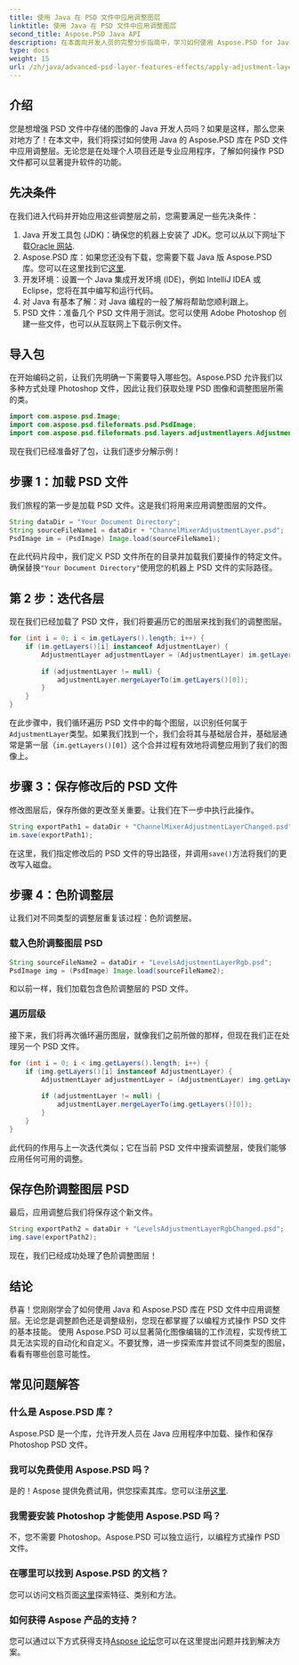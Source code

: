 ```yaml
---
title: 使用 Java 在 PSD 文件中应用调整图层
linktitle: 使用 Java 在 PSD 文件中应用调整图层
second_title: Aspose.PSD Java API
description: 在本面向开发人员的完整分步指南中，学习如何使用 Aspose.PSD for Java 在 PSD 文件中应用调整层。
type: docs
weight: 15
url: /zh/java/advanced-psd-layer-features-effects/apply-adjustment-layers-psd-files/
---
```

## 介绍
您是想增强 PSD 文件中存储的图像的 Java 开发人员吗？如果是这样，那么您来对地方了！在本文中，我们将探讨如何使用 Java 的 Aspose.PSD 库在 PSD 文件中应用调整层。无论您是在处理个人项目还是专业应用程序，了解如何操作 PSD 文件都可以显著提升软件的功能。 

## 先决条件
在我们进入代码并开始应用这些调整层之前，您需要满足一些先决条件：
1. Java 开发工具包 (JDK)：确保您的机器上安装了 JDK。您可以从以下网址下载[Oracle 网站](https://www.oracle.com/java/technologies/javase-jdk11-downloads.html).
2. Aspose.PSD 库：如果您还没有下载，您需要下载 Java 版 Aspose.PSD 库。您可以在这里找到它[这里](https://releases.aspose.com/psd/java/).
3. 开发环境：设置一个 Java 集成开发环境 (IDE)，例如 IntelliJ IDEA 或 Eclipse，您将在其中编写和运行代码。
4. 对 Java 有基本了解：对 Java 编程的一般了解将帮助您顺利跟上。
5. PSD 文件：准备几个 PSD 文件用于测试。您可以使用 Adobe Photoshop 创建一些文件，也可以从互联网上下载示例文件。
## 导入包
在开始编码之前，让我们先明确一下需要导入哪些包。Aspose.PSD 允许我们以多种方式处理 Photoshop 文件，因此让我们获取处理 PSD 图像和调整图层所需的类。
```java
import com.aspose.psd.Image;
import com.aspose.psd.fileformats.psd.PsdImage;
import com.aspose.psd.fileformats.psd.layers.adjustmentlayers.AdjustmentLayer;
```
现在我们已经准备好了包，让我们逐步分解示例！
## 步骤 1：加载 PSD 文件
我们旅程的第一步是加载 PSD 文件。这是我们将用来应用调整图层的文件。
```java
String dataDir = "Your Document Directory";
String sourceFileName1 = dataDir + "ChannelMixerAdjustmentLayer.psd";
PsdImage im = (PsdImage) Image.load(sourceFileName1);
```
在此代码片段中，我们定义 PSD 文件所在的目录并加载我们要操作的特定文件。确保替换`"Your Document Directory"`使用您的机器上 PSD 文件的实际路径。
## 第 2 步：迭代各层
现在我们已经加载了 PSD 文件，我们将要遍历它的图层来找到我们的调整图层。
```java
for (int i = 0; i < im.getLayers().length; i++) {
    if (im.getLayers()[i] instanceof AdjustmentLayer) {
        AdjustmentLayer adjustmentLayer = (AdjustmentLayer) im.getLayers()[i];
        
        if (adjustmentLayer != null) {
            adjustmentLayer.mergeLayerTo(im.getLayers()[0]);
        }
    }
}
```
在此步骤中，我们循环遍历 PSD 文件中的每个图层，以识别任何属于`AdjustmentLayer`类型。如果我们找到一个，我们会将其与基础层合并，基础层通常是第一层（`im.getLayers()[0]`）这个合并过程有效地将调整应用到了我们的图像上。 
## 步骤 3：保存修改后的 PSD 文件
修改图层后，保存所做的更改至关重要。让我们在下一步中执行此操作。
```java
String exportPath1 = dataDir + "ChannelMixerAdjustmentLayerChanged.psd";
im.save(exportPath1);
```
在这里，我们指定修改后的 PSD 文件的导出路径，并调用`save()`方法将我们的更改写入磁盘。
## 步骤 4：色阶调整层
让我们对不同类型的调整层重复该过程：色阶调整层。 
### 载入色阶调整图层 PSD
```java
String sourceFileName2 = dataDir + "LevelsAdjustmentLayerRgb.psd";
PsdImage img = (PsdImage) Image.load(sourceFileName2);
```
和以前一样，我们加载包含色阶调整层的 PSD 文件。 
### 遍历层级
接下来，我们将再次循环遍历图层，就像我们之前所做的那样，但现在我们正在处理另一个 PSD 文件。
```java
for (int i = 0; i < img.getLayers().length; i++) {
    if (img.getLayers()[i] instanceof AdjustmentLayer) {
        AdjustmentLayer adjustmentLayer = (AdjustmentLayer) img.getLayers()[i];
        
        if (adjustmentLayer != null) {
            adjustmentLayer.mergeLayerTo(img.getLayers()[0]);
        }
    }
}
```
此代码的作用与上一次迭代类似；它在当前 PSD 文件中搜索调整层，使我们能够应用任何可用的调整。
## 保存色阶调整图层 PSD
最后，应用调整后我们将保存这个新文件。
```java
String exportPath2 = dataDir + "LevelsAdjustmentLayerRgbChanged.psd";
img.save(exportPath2);
```
现在，我们已经成功处理了色阶调整图层！
## 结论
恭喜！您刚刚学会了如何使用 Java 和 Aspose.PSD 库在 PSD 文件中应用调整层。无论您是调整颜色还是调整级别，您现在都掌握了以编程方式操作 PSD 文件的基本技能。
使用 Aspose.PSD 可以显著简化图像编辑的工作流程，实现传统工具无法实现的自动化和自定义。不要犹豫，进一步探索库并尝试不同类型的图层，看看有哪些创意可能性。
## 常见问题解答
### 什么是 Aspose.PSD 库？
Aspose.PSD 是一个库，允许开发人员在 Java 应用程序中加载、操作和保存 Photoshop PSD 文件。
### 我可以免费使用 Aspose.PSD 吗？
是的！Aspose 提供免费试用，供您探索其库。您可以注册[这里](https://releases.aspose.com/).
### 我需要安装 Photoshop 才能使用 Aspose.PSD 吗？
不，您不需要 Photoshop。Aspose.PSD 可以独立运行，以编程方式操作 PSD 文件。
### 在哪里可以找到 Aspose.PSD 的文档？
您可以访问文档页面[这里](https://reference.aspose.com/psd/java/)探索特征、类别和方法。
### 如何获得 Aspose 产品的支持？
您可以通过以下方式获得支持[Aspose 论坛](https://forum.aspose.com/c/psd/34)您可以在这里提出问题并找到解决方案。